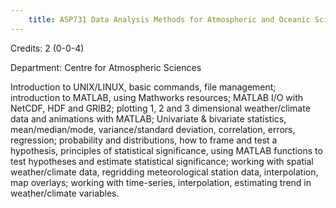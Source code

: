 ```yaml
---
    title: ASP731 Data Analysis Methods for Atmospheric and Oceanic Sciences (Not allowed for - Any program other than AST and ASZ)
---
```

Credits: 2 (0-0-4)

Department: Centre for Atmospheric Sciences

Introduction to UNIX/LINUX, basic commands, file management; introduction to MATLAB, using Mathworks resources; MATLAB I/O with NetCDF, HDF and GRIB2; plotting 1, 2 and 3 dimensional weather/climate data and animations with MATLAB; Univariate & bivariate statistics, mean/median/mode, variance/standard deviation, correlation, errors, regression; probability and distributions, how to frame and test a hypothesis, principles of statistical significance, using MATLAB functions to test hypotheses and estimate statistical significance; working with spatial weather/climate data, regridding meteorological station data, interpolation, map overlays; working with time-series, interpolation, estimating trend in weather/climate variables.